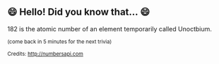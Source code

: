## :smile: Hello! Did you know that... :smile:
182 is the atomic number of an element temporarily called Unoctbium.

<sup>(come back in 5 minutes for the next trivia)</sup>


<sup>Credits: http://numbersapi.com</sup>
